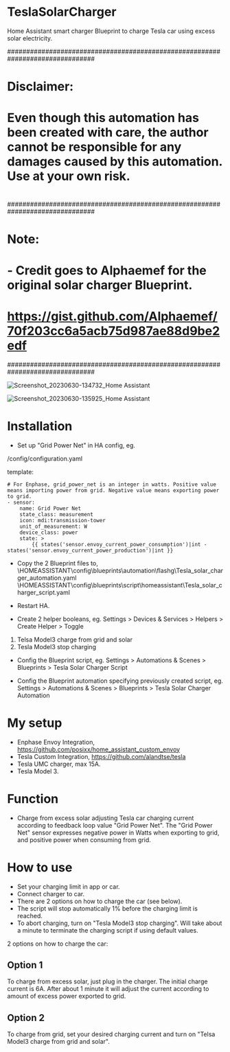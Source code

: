 # TeslaSolarCharger
Home Assistant smart charger Blueprint to charge Tesla car using excess solar electricity.

###############################################################################
# Disclaimer:
#
# Even though this automation has been created with care, the author cannot be responsible for any damages caused by this automation.  Use at your own risk.
#
###############################################################################
# Note:
# - Credit goes to Alphaemef for the original solar charger Blueprint.
#   https://gist.github.com/Alphaemef/70f203cc6a5acb75d987ae88d9be2edf
###############################################################################

![Screenshot_20230630-134732_Home Assistant](https://github.com/flashg1/TeslaSolarCharger/assets/122323972/fe86679c-5ca3-474c-80e9-d623a7e83c6e)

![Screenshot_20230630-135925_Home Assistant](https://github.com/flashg1/TeslaSolarCharger/assets/122323972/2f04b1e2-b56d-493c-977f-82d5dd04cbe5)


Installation
============

-	Set up "Grid Power Net" in HA config, eg.

/config/configuration.yaml

template:

    # For Enphase, grid_power_net is an integer in watts. Positive value means importing power from grid. Negative value means exporting power to grid.
    - sensor:
        name: Grid Power Net
        state_class: measurement
        icon: mdi:transmission-tower
        unit_of_measurement: W
        device_class: power
        state: >
            {{ states('sensor.envoy_current_power_consumption')|int - states('sensor.envoy_current_power_production')|int }}


-	Copy the 2 Blueprint files to,
\\HOMEASSISTANT\config\blueprints\automation\flashg\Tesla_solar_charger_automation.yaml
\\HOMEASSISTANT\config\blueprints\script\homeassistant\Tesla_solar_charger_script.yaml

-	Restart HA.

-	Create 2 helper booleans, eg.
Settings > Devices & Services > Helpers > Create Helper > Toggle
1.	Telsa Model3 charge from grid and solar
2.	Tesla Model3 stop charging

-	Config the Blueprint script, eg.
Settings > Automations & Scenes > Blueprints > Tesla Solar Charger Script

-	Config the Blueprint automation specifying previously created script, eg.
Settings > Automations & Scenes > Blueprints > Tesla Solar Charger Automation


My setup
========

-	Enphase Envoy Integration, https://github.com/posixx/home_assistant_custom_envoy
-	Tesla Custom Integration, https://github.com/alandtse/tesla
-	Tesla UMC charger, max 15A.
-	Tesla Model 3.


Function
========

-	Charge from excess solar adjusting Tesla car charging current according to feedback loop value "Grid Power Net".  The "Grid Power Net" sensor expresses negative power in Watts when exporting to grid, and positive power when consuming from grid.


How to use
==========

-	Set your charging limit in app or car.
-	Connect charger to car.
-	There are 2 options on how to charge the car (see below).
-	The script will stop automatically 1% before the charging limit is reached.
-	To abort charging, turn on "Tesla Model3 stop charging".  Will take about a minute to terminate the charging script if using default values.

2 options on how to charge the car:

Option 1
--------
To charge from excess solar, just plug in the charger.  The initial charge current is 6A.  After about 1 minute it will adjust the current according to amount of excess power exported to grid.

Option 2
--------
To charge from grid, set your desired charging current and turn on "Telsa Model3 charge from grid and solar".
